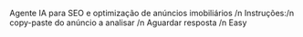 Agente IA para SEO e optimização de anúncios imobiliários /n
Instruções:/n
copy-paste do anúncio a analisar /n
Aguardar resposta /n
Easy
